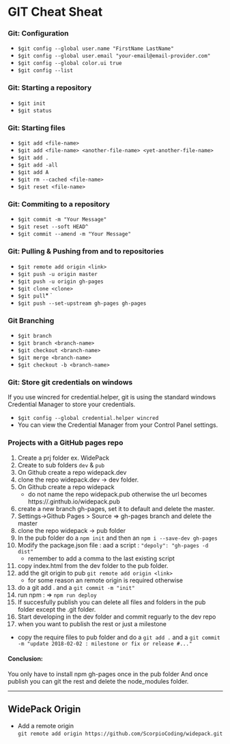 # GIT Cheat Sheat

### Git: Configuration

- `$git config --global user.name "FirstName LastName"`
- `$git config --global user.email "your-email@email-provider.com"`
- `$git config --global color.ui true`
- `$git config --list`

### Git: Starting a repository

- `$git init`
- `$git status`

### Git: Starting files

- `$git add <file-name>`
- `$git add <file-name> <another-file-name> <yet-another-file-name>`
- `$git add .`
- `$git add -all`
- `$git add A`
- `$git rm --cached <file-name>`
- `$git reset <file-name>`

### Git: Commiting to a repository

- `$git commit -m "Your Message"`
- `$git reset --soft HEAD^`
- `$git commit --amend -m "Your Message"`

### Git: Pulling & Pushing from and to repositories

- `$git remote add origin <link>`
- `$git push -u origin master`
- `$git push -u origin gh-pages`
- `$git clone <clone>`
- `$git pull`\* `
- `$git push --set-upstream gh-pages gh-pages`

### Git Branching

- `$git branch`
- `$git branch <branch-name>`
- `$git checkout <branch-name>`
- `$git merge <branch-name>`
- `$git checkout -b <branch-name>`

### Git: Store git credentials on windows

If you use wincred for credential.helper, git is using the standard windows Credential Manager to store your credentials.

- `$git config --global credential.helper wincred`
- You can view the Credential Manager from your Control Panel settings.

### Projects with a GitHub pages repo

1. Create a prj folder ex. WidePack
2. Create to sub folders `dev` & `pub`
3. On Github create a repo widepack.dev
4. clone the repo widepack.dev -> dev folder.
5. On Github create a repo widepack
   - do not name the repo widepack.pub otherwise the url becomes https://<user>.ginthub.io/widepack.pub
6. create a new branch gh-pages, set it to default and delete the master.
7. Settings->Github Pages > Source => gh-pages branch and delete the master
8. clone the repo widepack -> pub folder
9. In the pub folder do a `npm init` and then an `npm i --save-dev gh-pages`
10. Modify the package.json file : aad a script : `"depoly": "gh-pages -d dist"`
    - remember to add a comma to the last existing script
11. copy index.html from the dev folder to the pub folder.
12. add the git origin to pub `git remote add origin <link>`
    - for some reason an remote origin is required otherwise
13. do a git add . and a `git commit -m "init"`
14. run npm : => `npm run deploy`
15. If succesfully publish you can delete all files and folders in the pub folder except the .git folder.
16. Start developing in the dev folder and commit reguarly to the dev repo
17. when you want to publish the rest or just a milestone

- copy the require files to pub folder and do a `git add .` and a `git commit -m "update 2018-02-02 : milestone or fix or release #..."`

#### Conclusion:

You only have to install npm gh-pages once in the pub folder
And once publish you can git the rest and delete the node_modules folder.

---

## WidePack Origin

- Add a remote origin  
  `git remote add origin https://github.com/ScorpioCoding/widepack.git`
